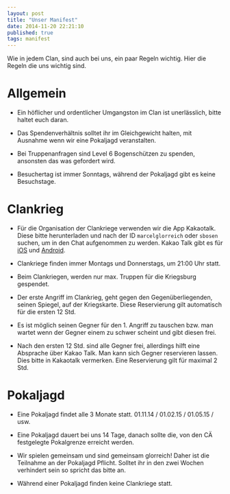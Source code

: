 ```yaml
---
layout: post
title: "Unser Manifest"
date: 2014-11-20 22:21:10
published: true
tags: manifest
---
```


Wie in jedem Clan, sind auch bei uns, ein paar Regeln wichtig. 
Hier die Regeln die uns wichtig sind.

# Allgemein
* Ein höflicher und ordentlicher Umgangston im Clan ist unerlässlich, bitte haltet euch daran.

* Das Spendenverhältnis solltet ihr im Gleichgewicht halten, mit Ausnahme wenn wir eine Pokaljagd veranstalten.

* Bei Truppenanfragen sind Level 6 Bogenschützen zu spenden, ansonsten das was gefordert wird.

* Besuchertag ist immer Sonntags, während der Pokaljagd gibt es keine Besuchstage. 


# Clankrieg
* Für die Organisation der Clankriege verwenden wir die App Kakaotalk. Diese bitte herunterladen und nach der ID `marcelglorreich` oder `sbosen` suchen, um in den Chat aufgenommen zu werden. Kakao Talk gibt es für [iOS](https://itunes.apple.com/de/app/kakaotalk-messenger/id362057947?mt=8&uo=4) und [Android](https://play.google.com/store/apps/details?id=com.kakao.talk).

* Clankriege finden immer Montags und Donnerstags, um 21:00 Uhr statt.

* Beim Clankriegen, werden nur max. Truppen für die Kriegsburg gespendet.

* Der erste Angriff im Clankrieg, geht gegen den Gegenüberliegenden, seinen Spiegel, auf der Kriegskarte. Diese Reservierung gilt automatisch für die ersten 12 Std.

* Es ist möglich seinen Gegner für den 1. Angriff zu tauschen bzw. man wartet wenn der Gegner einem zu schwer scheint und gibt diesen frei.

* Nach den ersten 12 Std. sind alle Gegner frei, allerdings hilft eine Absprache über Kakao Talk. Man kann sich Gegner reservieren lassen. Dies bitte in Kakaotalk vermerken. Eine Reservierung gilt für maximal 2 Std.

# Pokaljagd
* Eine Pokaljagd findet alle 3 Monate statt. 01.11.14 / 01.02.15 / 01.05.15 / usw. 

* Eine Pokaljagd dauert bei uns 14 Tage, danach sollte die, von den CÄ festgelegte Pokalgrenze erreicht werden.

* Wir spielen gemeinsam und sind gemeinsam glorreich! Daher ist die Teilnahme an der Pokaljagd Pflicht. Solltet ihr in den zwei Wochen verhindert sein so spricht das bitte an.

* Während einer Pokaljagd finden keine Clankriege statt.
